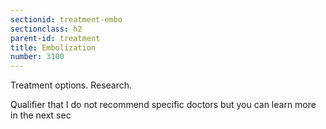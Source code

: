 ```yaml
---
sectionid: treatment-embo
sectionclass: h2
parent-id: treatment
title: Embolization
number: 3100
---
```

Treatment options. Research.

Qualifier that I do not recommend specific doctors but you can learn more in the next sec
